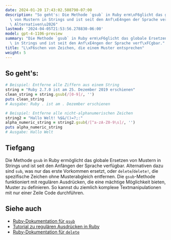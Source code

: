 ```yaml
---
date: 2024-01-20 17:43:02.508790-07:00
description: "So geht's: Die Methode `gsub` in Ruby erm\xF6glicht das globale Ersetzen\
  \ von Mustern in Strings und ist seit den Anf\xE4ngen der Sprache verf\xFCgbar.\
  \ Alternativen\u2026"
lastmod: '2024-04-05T21:53:56.278830-06:00'
model: gpt-4-1106-preview
summary: "Die Methode `gsub` in Ruby erm\xF6glicht das globale Ersetzen von Mustern\
  \ in Strings und ist seit den Anf\xE4ngen der Sprache verf\xFCgbar."
title: "L\xF6schen von Zeichen, die einem Muster entsprechen"
weight: 5
---
```


## So geht's:
```Ruby
# Beispiel: Entferne alle Ziffern aus einem String
string = "Ruby 2.7.0 ist am 25. Dezember 2019 erschienen"
clean_string = string.gsub(/[0-9]/, '')
puts clean_string
# Ausgabe: Ruby . ist am . Dezember erschienen

# Beispiel: Entferne alle nicht-alphanumerischen Zeichen
string2 = "Hallo Welt! %$&/()=?;:"
alpha_numeric_string = string2.gsub(/[^a-zA-Z0-9\s]/, '')
puts alpha_numeric_string
# Ausgabe: Hallo Welt
```

## Tiefgang
Die Methode `gsub` in Ruby ermöglicht das globale Ersetzen von Mustern in Strings und ist seit den Anfängen der Sprache verfügbar. Alternativen dazu sind `sub`, was nur das erste Vorkommen ersetzt, oder `delete`/`delete!`, die spezifische Zeichen ohne Musterabgleich entfernen. Die `gsub`-Methode funktioniert mit regulären Ausdrücken, die eine mächtige Möglichkeit bieten, Muster zu definieren. So kannst du ziemlich komplexe Textmanipulationen mit nur einer Zeile Code durchführen.

## Siehe auch
- [Ruby-Dokumentation für `gsub`](https://ruby-doc.org/core-2.7.0/String.html#method-i-gsub)
- [Tutorial zu regulären Ausdrücken in Ruby](https://www.rubyguides.com/2015/06/ruby-regex/)
- [Ruby-Dokumentation für `delete`](https://ruby-doc.org/core-2.7.0/String.html#method-i-delete)
